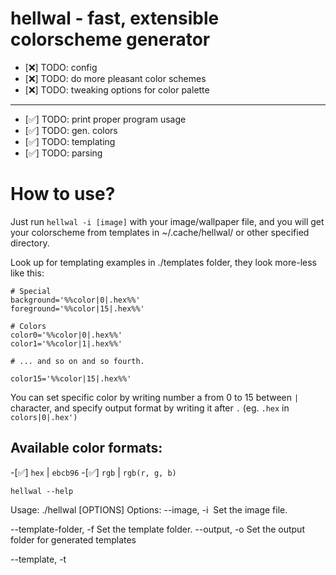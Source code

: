 # hellwal - fast, extensible colorscheme generator

- [❌] TODO: config                            
- [❌] TODO: do more pleasant color schemes    
- [❌] TODO: tweaking options for color palette
----------------------------------------------
- [✅] TODO: print proper program usage        
- [✅] TODO: gen. colors                       
- [✅] TODO: templating                        
- [✅] TODO: parsing                           

# How to use?

Just run ``hellwal -i [image]`` with your image/wallpaper file, and you will get your colorscheme from templates in ~/.cache/hellwal/ or other specified directory.

Look up for templating examples in ./templates folder, they look more-less like this:
```
# Special
background='%%color|0|.hex%%'
foreground='%%color|15|.hex%%'

# Colors
color0='%%color|0|.hex%%'
color1='%%color|1|.hex%%'

# ... and so on and so fourth.

color15='%%color|15|.hex%%'
```

You can set specific color by writing number a from 0 to 15 between `|` character, and specify output format by writing it after `.` (eg. `.hex` in `colors|0|.hex')`

## Available color formats:
-[✅] ``hex`` | ``ebcb96``
-[✅] ``rgb`` | ``rgb(r, g, b)``


``hellwal --help``

Usage:
	./hellwal [OPTIONS]
Options:
  --image,           -i <image>     Set the image file.

  --template-folder, -f <folder>    Set the template folder.
  --output,          -o <output>    Set the output folder for generated templates

  --template,        -t <template>  Set the template file.
  --output-name,     -n <output>    Set the output name for single one, specified generated template

  --help,            -h             Display this help and exit.


Detailed: 
  --image: image path, which will be used to create color palette

  --template-folder: folder which contains templates to process
             to generate colors ; default one is ~/.config/hellwal/templates 

  --output: output folder where generated templates
               will be saved, default one is set to ~/.cache/hellwal/

  --template: you can specify single template input file which you
               want to generate ; This option does not collide with --template-folder

  --output-name: specify output of single template you provided
             it works only with option above: --template,
             if not set, default path will be used.

# Special thanks:
- [dylanaraps](https://github.com/dylanaraps) - for [https://github.com/dylanaraps/pywal](pywal) and other amazing stuff he created.
